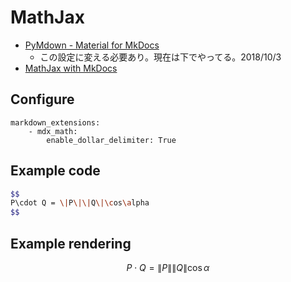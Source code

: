 # MathJax

- [PyMdown - Material for MkDocs](https://squidfunk.github.io/mkdocs-material/extensions/pymdown/#arithmatex-mathjax)
    - この設定に変える必要あり。現在は下でやってる。2018/10/3
- [MathJax with MkDocs](https://qiita.com/mebiusbox2/items/a61d42878266af969e3c#-%E6%95%B0%E5%BC%8F)



## Configure

```
markdown_extensions:
    - mdx_math:
        enable_dollar_delimiter: True
```



## Example code

```sh
$$
P\cdot Q = \|P\|\|Q\|\cos\alpha
$$
```



## Example rendering

$$
P\cdot Q = \|P\|\|Q\|\cos\alpha
$$
